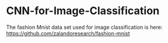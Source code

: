 # CNN-for-Image-Classification

The fashion Mnist data set used for image classification is here: https://github.com/zalandoresearch/fashion-mnist